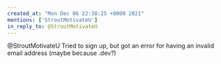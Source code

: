 ```yaml
---
created_at: "Mon Dec 06 22:38:25 +0000 2021"
mentions: ['StroutMotivateU']
in_reply_to: @StroutMotivateU
---
```


@StroutMotivateU Tried to sign up, but got an error for having an invalid email address (maybe because .dev?)